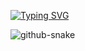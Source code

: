 <!-- markdownlint-disable MD033 MD041 -->

[![Typing SVG](https://readme-typing-svg.herokuapp.com?font=Fira+Code&size=30&pause=1000&center=true&width=435&lines=Hello%2C+I'm+Trong+An+!;A+passionate+AI+engineer)](https://git.io/typing-svg)

<picture>
  <source media="(prefers-color-scheme: dark)" srcset="https://raw.githubusercontent.com/tobiasmeyhoefer/tobiasmeyhoefer/output/github-snake-dark.svg" />
  <source media="(prefers-color-scheme: light)" srcset="https://raw.githubusercontent.com/tobiasmeyhoefer/tobiasmeyhoefer/output/github-snake.svg" />
  <img alt="github-snake" src="https://raw.githubusercontent.com/tobiasmeyhoefer/tobiasmeyhoefer/output/github-snake.svg" />
</picture>
